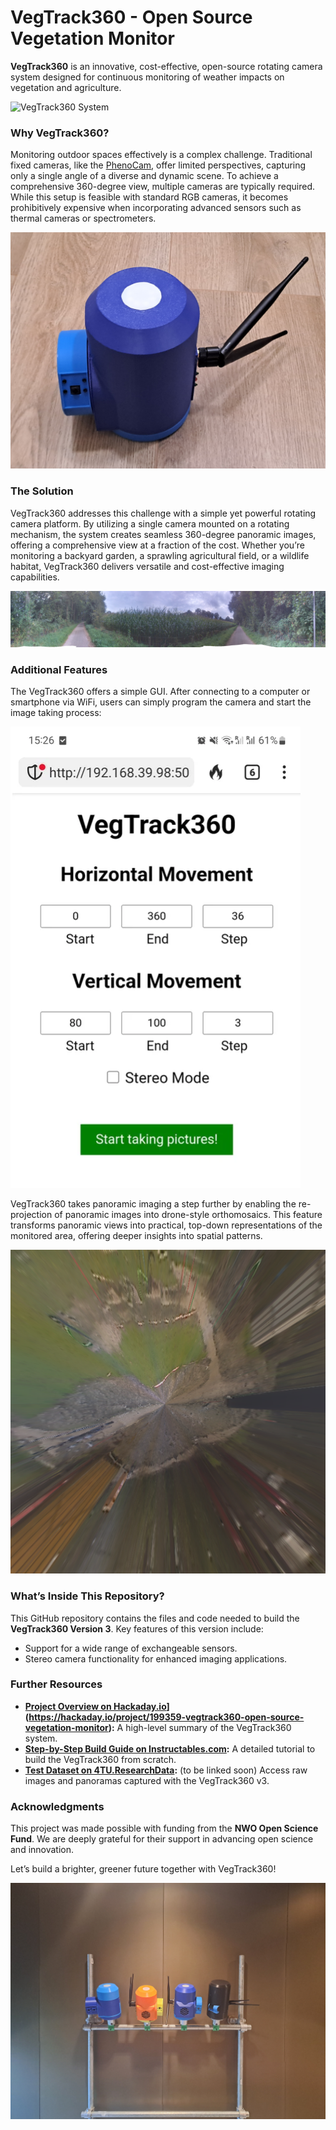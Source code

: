 # VegTrack360 - Open Source Vegetation Monitor

**VegTrack360** is an innovative, cost-effective, open-source rotating camera system designed for continuous monitoring of weather impacts on vegetation and agriculture.  

![VegTrack360 System](https://github.com/FloEll/VegTrack360/blob/main/vt360_images/vt360_prototype_testing.jpg)

### Why VegTrack360?  
Monitoring outdoor spaces effectively is a complex challenge. Traditional fixed cameras, like the [PhenoCam](https://phenocam.nau.edu/webcam/), offer limited perspectives, capturing only a single angle of a diverse and dynamic scene. To achieve a comprehensive 360-degree view, multiple cameras are typically required. While this setup is feasible with standard RGB cameras, it becomes prohibitively expensive when incorporating advanced sensors such as thermal cameras or spectrometers.  

![VegTrack360 System](https://github.com/FloEll/VegTrack360/blob/main/vt360_images/vt360_prototype_v3_4.jpg)

### The Solution  
VegTrack360 addresses this challenge with a simple yet powerful rotating camera platform. By utilizing a single camera mounted on a rotating mechanism, the system creates seamless 360-degree panoramic images, offering a comprehensive view at a fraction of the cost. Whether you’re monitoring a backyard garden, a sprawling agricultural field, or a wildlife habitat, VegTrack360 delivers versatile and cost-effective imaging capabilities.  

![Panoramic View Example](https://github.com/FloEll/VegTrack360/blob/main/vt360_images/vt360_panorama_image.jpg)  

### Additional Features
The VegTrack360 offers a simple GUI. After connecting to a computer or smartphone via WiFi, users can simply program the camera and start the image taking process:

![GUI Example](https://github.com/FloEll/VegTrack360/blob/main/vt360_images/vt360_graphical_user_interface.png)
  
VegTrack360 takes panoramic imaging a step further by enabling the re-projection of panoramic images into drone-style orthomosaics. This feature transforms panoramic views into practical, top-down representations of the monitored area, offering deeper insights into spatial patterns.  

![Orthomosaic Example](https://github.com/FloEll/VegTrack360/blob/main/vt360_images/vt360_v2_orthomosaic_old.png)

### What’s Inside This Repository?  
This GitHub repository contains the files and code needed to build the **VegTrack360 Version 3**. Key features of this version include:  
- Support for a wide range of exchangeable sensors.  
- Stereo camera functionality for enhanced imaging applications.  

### Further Resources  
- **[Project Overview on Hackaday.io]([https://hackaday.io/vegtrack360v3)](https://hackaday.io/project/199359-vegtrack360-open-source-vegetation-monitor):** A high-level summary of the VegTrack360 system.  
- **[Step-by-Step Build Guide on Instructables.com](https://www.instructables.com/Rotating-Vegetation-Monitoring-Camera-VegTrack360-/):** A detailed tutorial to build the VegTrack360 from scratch.  
- **[Test Dataset on 4TU.ResearchData](https://data.4tu.nl/datasets/abcdefg):** (to be linked soon) Access raw images and panoramas captured with the VegTrack360 v3.  

### Acknowledgments  
This project was made possible with funding from the **NWO Open Science Fund**. We are deeply grateful for their support in advancing open science and innovation.  

Let’s build a brighter, greener future together with VegTrack360!  

![VegTrack360 System](https://github.com/FloEll/VegTrack360/blob/main/vt360_images/vt360_prototypes.jpg)
